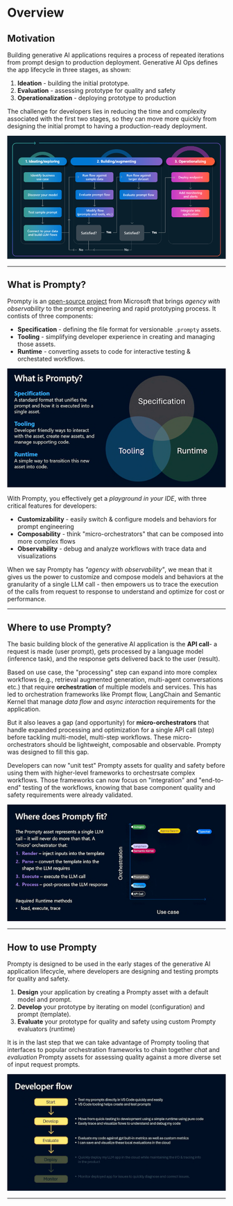 # Overview

## Motivation

Building generative AI applications requires a process of repeated iterations from prompt design to production deployment. Generative AI Ops defines the app lifecycle in three stages, as shown:

1. **Ideation** - building the initial prototype.
1. **Evaluation** - assessing prototype for quality and safety
1. **Operationalization** - deploying prototype to production

The challenge for developers lies in reducing the time and complexity associated with the first two stages, so they can move more quickly from designing the initial prompt to having a production-ready deployment.

![GenAI Ops](./../assets/00-gen-aiops.png)

---

## What is Prompty?

Prompty is an [open-source project](https://github.com/microsoft/prompty) from Microsoft that brings _agency with observability_ to the prompt engineering and rapid prototyping process. It contists of three components:

- **Specification** - defining the file format for versionable `.prompty` assets.
- **Tooling** - simplifying developer experience in creating and managing those assets.
- **Runtime** - converting assets to code for interactive testing & orchestated workflows.

![What is Prompty?](./../assets/01-concepts.png)

With Prompty, you effectively get a _playground in your IDE_, with three critical features for developers:

- **Customizability** - easily switch & configure models and behaviors for prompt engineering 
- **Composability** - think "micro-orchestrators" that can be composed into more complex flows 
- **Observability** - debug and analyze workflows with trace data and visualizations

When we say Prompty has _"agency with observability"_, we mean that it gives us the power to customize and compose models and behaviors at the granularity of a single LLM call - then empowers us to trace the execution of the calls from request to response to understand and optimize for cost or performance.

---

## Where to use Prompty?

The basic building block of the generative AI application is the **API call**- a request is made (user prompt), gets processed by a language model (inference task), and the response gets delivered back to the user (result).

Based on use case, the "processing" step can expand into more complex workflows (e.g., retrieval augmented generation, multi-agent conversations etc.) that require **orchestration** of multiple models and services. This has led to orchestration frameworks like Prompt flow, LangChain and Semantic Kernel that manage _data flow_ and _async interaction_ requirements for the application.

But it also leaves a gap (and opportunity) for **micro-orchestrators** that handle expanded processing and optimization for a single API call (step) before tackling multi-model, multi-step workflows. These micro-orchestrators should be lightweight, composable and observable. Prompty was designed to fill this gap.

Developers can now "unit test" Prompty assets for quality and safety before using them with higher-level frameworks to orchestrsate complex workflows. Those frameworks can now focus on "integration" and "end-to-end" testing of the workflows, knowing that base component quality and safety requirements were already validated.


![Where does it fit?](./../assets/03-micro-orchestrator-mindset.png)

---

## How to use Prompty

Prompty is designed to be used in the early stages of the generative AI application lifecycle, where developers are designing and testing prompts for quality and safety. 

1. **Design** your application by creating a Prompty asset with a default model and prompt.
1. **Develop** your prototype by iterating on model (configuration) and prompt (template).
1. **Evaluate** your prototype for quality and safety using custom Prompty evaluators (runtime)

It is in the last step that we can take advantage of Prompty tooling that interfaces to popular orchestration frameworks to chain together _chat_ and _evaluation_ Prompty assets for assessing quality against a more diverse set of input request prompts.

![What is Prompty?](./../assets/02-quickstart.png)

---
